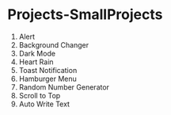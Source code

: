 # Projects-SmallProjects

1. Alert
2. Background Changer
3. Dark Mode
4. Heart Rain
5. Toast Notification
6. Hamburger Menu
7. Random Number Generator
8. Scroll to Top
9. Auto Write Text